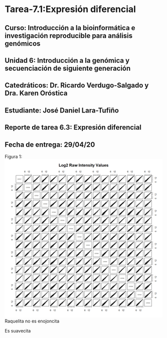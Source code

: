 # Tarea-7.1:Expresión diferencial
## Curso: Introducción a la bioinformática e investigación reproducible para análisis genómicos
## Unidad 6: Introducción a la genómica y secuenciación de siguiente generación
## Catedráticos: Dr. Ricardo Verdugo-Salgado y Dra. Karen Oróstica
## Estudiante: José Daniel Lara-Tufiño
## Reporte de tarea 6.3: Expresión diferencial
## Fecha de entrega: 29/04/20







Figura 1: 
![alt text](https://github.com/jdaniellt/Figura-1.-Diagrama-de-caja-de-datos-sin-procesar-en-escala-log-por-microarreglo-y-calidad-de-sonda./blob/master/Pairs_scatter_log2.png)
Raquelita no es enojoncita

Es suavecita
